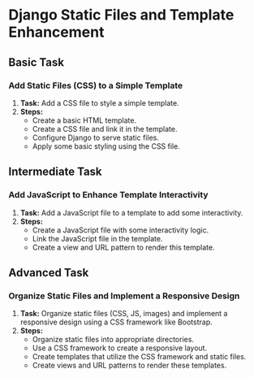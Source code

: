 # Django Static Files and Template Enhancement

## Basic Task

### Add Static Files (CSS) to a Simple Template

1. **Task:** Add a CSS file to style a simple template.
2. **Steps:**
   - Create a basic HTML template.
   - Create a CSS file and link it in the template.
   - Configure Django to serve static files.
   - Apply some basic styling using the CSS file.

## Intermediate Task

### Add JavaScript to Enhance Template Interactivity

1. **Task:** Add a JavaScript file to a template to add some interactivity.
2. **Steps:**
   - Create a JavaScript file with some interactivity logic.
   - Link the JavaScript file in the template.
   - Create a view and URL pattern to render this template.

## Advanced Task

### Organize Static Files and Implement a Responsive Design

1. **Task:** Organize static files (CSS, JS, images) and implement a responsive design using a CSS framework like Bootstrap.
2. **Steps:**
   - Organize static files into appropriate directories.
   - Use a CSS framework to create a responsive layout.
   - Create templates that utilize the CSS framework and static files.
   - Create views and URL patterns to render these templates.

